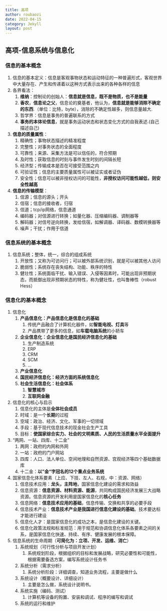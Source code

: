 ```yaml
---
title: 高项
author: roubaozi
date: 2022-04-15
category: Jekyll
layout: post
---
```


高项-信息系统与信息化
-------------
### 信息的基本概念
1. 信息的基本定义：信息是客观事物状态和运动特征的一种普遍形式，客观世界中大量存在、产生和传递着以这种方式表示出来的各种各样的信息
2. 各界看法：
   1. **维纳**：控制论的创始人：**信息就是信息，既不是物质，也不是能量**
   2. **香农**，**信息论之父**，信息论的奠基者，他认为，**信息就是能够消除不确定的东西**.（单位：比特，byte），消除的不确定性越多，则信息量越大.
   3. 哲学界：信息是事务的普遍联系的方式
   4. **事务的本体论信息**，就是事务运动状态和状态变化方式的自我表述.(自己描述自己)
3. **信息的质量属性**：
   1. 精确性；事物状态描述的精准程度
   2. 完整性；对事务状态的全面程度
   3. 可靠性；来源、采集方法是可以信任的，符合预期
   4. 及时性；获取信息的时刻与事件发生时刻的间隔长短
   5. 经济型；传输成本是否在可接受范围之内
   6. 可验证性；信息的主要质量属性可以被证实或者证伪
   7. 安全性；信息可以被非授权访问的可能性，**非授权访问可能性越低，则安全性越高**
4. **信息的传输模型**：
   1. 信源；信息的源头；开头
   2. 信宿；信息的接收者，归宿
   3. 信道；tcp/ip网络，信息通道
   4. 编码器；对信源进行转换；如量化器、压缩编码器、调制器等
   5. 解码器；对信号逆向转换，发给信宿，如解调器、译码器、数模转换器等
   6. 噪声；干扰；作用于信道
### 信息系统的基本概念
1. 信息系统；整体，统一，综合的组成系统
   1. 开放性；又称为可访问行；可以被外部系统识别，就是可以被其他人访问
   2. 脆弱性；系统存在丧失结构、功能、秩序的特性
   3. 健壮性；系统面临干扰、输入错误、入侵等因素时，可能出现非预期状态，而抵御出现非预期状态的特性，称为健壮性，也叫鲁棒性（robust Hess）

### 信息化的基本概念
1. 信息化
   1. **产品信息化：产品信息化是信息化的基础**
      1. 传统产品融合了计算机化器件，如**智能电视、灯具**等
      2. 产品携带了更多的信息，如**车载电脑系统**的小轿车
   2. **企业信息化：企业信息化是国民经济信息化的基础**
      1. 生产制造系统
      2. ERP
      3. CRM
      4. SCM
      5. ...
   3. **产业信息化**
   4. **国民经济信息化：经济方面的系统信息化**
   5. **社会生活信息化：社会体系**
      1. **智慧城市**
      2. **互联网金融**
2. 信息化的核心与启示
   1. 信息化的主体是**全体社会成员**
   2. 时域：是一个**长期**的过程
   3. 空域：政治、经济、文化、军事的一切领域
   4. 手段：基于现代信息技术的现金社会生产工具
   5. 目标：**使国家综合实力、社会的文明素质、人民的生活质量水平全面提升**
3. “两网、一站、四库、十二金”
   1. 两网：政府的内网和外网
   2. 一站：政府的门户网站
   3. 四库：人口、法人单位、空间地理和自然资源、宫观经济等四个基础数据库
   4. 十二金：**以”金“字冠名的12个重点业务系统**
4. 国家信息化体系要素（上应、下技、左人、右规，中：资源、网络）
   1. 信息技术应用：**龙头，主阵地**，国家信息化建设的需求和效益
   2. 信息资源：**信息资源、材料资源、能源**，共同构成国民经济发展三大战略资源。信息资源的开发利用是国家信息化的**核心任务**
   3. 信息网络：**信息技术应用的基础**，信息传输、交换和共享的必要手段
   4. 信息技术产业：**信息技术产业是我国进行信息化建设的基础**。技术要达标才能进行建设
   5. 信息化人才：是国家信息化的成功之本，是信息化建设的关键。
   6. 信息化政策法规和标准规范：用于规范和协调信息化体系各要素之间的关系，是国家信息化快速、持续、有序、健康发展的根本保障。
5. 信息系统的生命周期（**可简化为：立项、开发、运维、消亡**）
   1. 系统规划（可行性分析与项目开发计划）
      1. 系统规划阶段，根据组织的目标和发展战略，研究必要性和可能性，根据需要备选方案，编写系统设计任务书
   2. 系统分析（需求分析）
      1. 系统分析阶段：详细调查，知道业务流程，主要是做什么
   3. 系统设计（概要设计、详细设计）
      1. 主要是怎么做，系统设计说明书。
   4. 系统实施（编码、测试）
      1. 计算机等设备的购置、安装和调试、程序的编写和调试
   5. 系统的运行和维护






